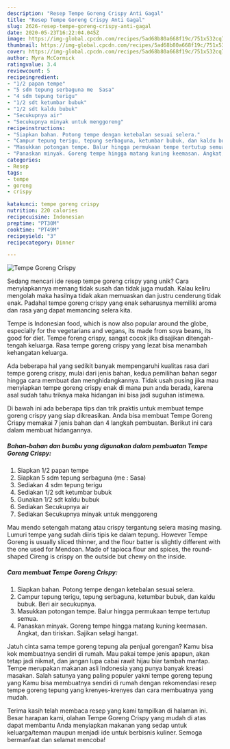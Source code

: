 ```yaml
---
description: "Resep Tempe Goreng Crispy Anti Gagal"
title: "Resep Tempe Goreng Crispy Anti Gagal"
slug: 2626-resep-tempe-goreng-crispy-anti-gagal
date: 2020-05-23T16:22:04.045Z
image: https://img-global.cpcdn.com/recipes/5ad68b80a668f19c/751x532cq70/tempe-goreng-crispy-foto-resep-utama.jpg
thumbnail: https://img-global.cpcdn.com/recipes/5ad68b80a668f19c/751x532cq70/tempe-goreng-crispy-foto-resep-utama.jpg
cover: https://img-global.cpcdn.com/recipes/5ad68b80a668f19c/751x532cq70/tempe-goreng-crispy-foto-resep-utama.jpg
author: Myra McCormick
ratingvalue: 3.4
reviewcount: 5
recipeingredient:
- "1/2 papan tempe"
- "5 sdm tepung serbaguna me  Sasa"
- "4 sdm tepung terigu"
- "1/2 sdt ketumbar bubuk"
- "1/2 sdt kaldu bubuk"
- "Secukupnya air"
- "Secukupnya minyak untuk menggoreng"
recipeinstructions:
- "Siapkan bahan. Potong tempe dengan ketebalan sesuai selera."
- "Campur tepung terigu, tepung serbaguna, ketumbar bubuk, dan kaldu bubuk. Beri air secukupnya."
- "Masukkan potongan tempe. Balur hingga permukaan tempe tertutup semua."
- "Panaskan minyak. Goreng tempe hingga matang kuning keemasan. Angkat, dan tiriskan. Sajikan selagi hangat."
categories:
- Resep
tags:
- tempe
- goreng
- crispy

katakunci: tempe goreng crispy 
nutrition: 220 calories
recipecuisine: Indonesian
preptime: "PT30M"
cooktime: "PT49M"
recipeyield: "3"
recipecategory: Dinner

---
```



![Tempe Goreng Crispy](https://img-global.cpcdn.com/recipes/5ad68b80a668f19c/751x532cq70/tempe-goreng-crispy-foto-resep-utama.jpg)

Sedang mencari ide resep tempe goreng crispy yang unik? Cara menyiapkannya memang tidak susah dan tidak juga mudah. Kalau keliru mengolah maka hasilnya tidak akan memuaskan dan justru cenderung tidak enak. Padahal tempe goreng crispy yang enak seharusnya memiliki aroma dan rasa yang dapat memancing selera kita.

Tempe is Indonesian food, which is now also popular around the globe, especially for the vegetarians and vegans, its made from soya beans, its good for diet. Tempe foreng crispy, sangat cocok jika disajikan ditengah-tengah keluarga. Rasa tempe goreng crispy yang lezat bisa menambah kehangatan keluarga.

Ada beberapa hal yang sedikit banyak mempengaruhi kualitas rasa dari tempe goreng crispy, mulai dari jenis bahan, kedua pemilihan bahan segar hingga cara membuat dan menghidangkannya. Tidak usah pusing jika mau menyiapkan tempe goreng crispy enak di mana pun anda berada, karena asal sudah tahu triknya maka hidangan ini bisa jadi suguhan istimewa.


Di bawah ini ada beberapa tips dan trik praktis untuk membuat tempe goreng crispy yang siap dikreasikan. Anda bisa membuat Tempe Goreng Crispy memakai 7 jenis bahan dan 4 langkah pembuatan. Berikut ini cara dalam membuat hidangannya.

<!--inarticleads1-->

##### Bahan-bahan dan bumbu yang digunakan dalam pembuatan Tempe Goreng Crispy:

1. Siapkan 1/2 papan tempe
1. Siapkan 5 sdm tepung serbaguna (me : Sasa)
1. Sediakan 4 sdm tepung terigu
1. Sediakan 1/2 sdt ketumbar bubuk
1. Gunakan 1/2 sdt kaldu bubuk
1. Sediakan Secukupnya air
1. Sediakan Secukupnya minyak untuk menggoreng


Mau mendo setengah matang atau crispy tergantung selera masing masing. Lumuri tempe yang sudah diiris tipis ke dalam tepung. However Tempe Goreng is usually sliced thinner, and the flour batter is slightly different with the one used for Mendoan. Made of tapioca flour and spices, the round-shaped Cireng is crispy on the outside but chewy on the inside. 

<!--inarticleads2-->

##### Cara membuat Tempe Goreng Crispy:

1. Siapkan bahan. Potong tempe dengan ketebalan sesuai selera.
1. Campur tepung terigu, tepung serbaguna, ketumbar bubuk, dan kaldu bubuk. Beri air secukupnya.
1. Masukkan potongan tempe. Balur hingga permukaan tempe tertutup semua.
1. Panaskan minyak. Goreng tempe hingga matang kuning keemasan. Angkat, dan tiriskan. Sajikan selagi hangat.


Jatuh cinta sama tempe goreng tepung ala penjual gorengan? Kamu bisa kok membuatnya sendiri di rumah. Mau pakai tempe jenis apapun, akan tetap jadi nikmat, dan jangan lupa cabai rawit hijau biar tambah mantap. Tempe merupakan makanan asli Indonesia yang punya banyak kreasi masakan. Salah satunya yang paling populer yakni tempe goreng tepung yang Kamu bisa membuatnya sendiri di rumah dengan rekomendasi resep tempe goreng tepung yang krenyes-krenyes dan cara membuatnya yang mudah. 

Terima kasih telah membaca resep yang kami tampilkan di halaman ini. Besar harapan kami, olahan Tempe Goreng Crispy yang mudah di atas dapat membantu Anda menyiapkan makanan yang sedap untuk keluarga/teman maupun menjadi ide untuk berbisnis kuliner. Semoga bermanfaat dan selamat mencoba!
